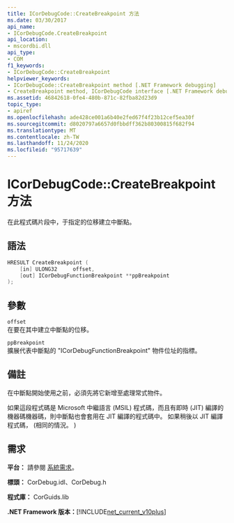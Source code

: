 ```yaml
---
title: ICorDebugCode::CreateBreakpoint 方法
ms.date: 03/30/2017
api_name:
- ICorDebugCode.CreateBreakpoint
api_location:
- mscordbi.dll
api_type:
- COM
f1_keywords:
- ICorDebugCode::CreateBreakpoint
helpviewer_keywords:
- ICorDebugCode::CreateBreakpoint method [.NET Framework debugging]
- CreateBreakpoint method, ICorDebugCode interface [.NET Framework debugging]
ms.assetid: 46842618-0fe4-480b-871c-82fba82d23d9
topic_type:
- apiref
ms.openlocfilehash: ade428ce001a6b40e2fed67f4f23b12cef5ea30f
ms.sourcegitcommit: d8020797a6657d0fbbdff362b80300815f682f94
ms.translationtype: MT
ms.contentlocale: zh-TW
ms.lasthandoff: 11/24/2020
ms.locfileid: "95717639"
---
```

# <a name="icordebugcodecreatebreakpoint-method"></a>ICorDebugCode::CreateBreakpoint 方法

在此程式碼片段中，于指定的位移建立中斷點。  
  
## <a name="syntax"></a>語法  
  
```cpp  
HRESULT CreateBreakpoint (  
    [in] ULONG32     offset,  
    [out] ICorDebugFunctionBreakpoint **ppBreakpoint  
);  
```  
  
## <a name="parameters"></a>參數  

 `offset`  
 在要在其中建立中斷點的位移。  
  
 `ppBreakpoint`  
 擴展代表中斷點的 "ICorDebugFunctionBreakpoint" 物件位址的指標。  
  
## <a name="remarks"></a>備註  

 在中斷點開始使用之前，必須先將它新增至處理常式物件。  
  
 如果這段程式碼是 Microsoft 中繼語言 (MSIL) 程式碼，而且有即時 (JIT) 編譯的機器碼機器碼，則中斷點也會套用在 JIT 編譯的程式碼中。 如果稍後以 JIT 編譯程式碼， (相同的情況。 )   
  
## <a name="requirements"></a>需求  

 **平台：** 請參閱 [系統需求](../../get-started/system-requirements.md)。  
  
 **標頭：** CorDebug.idl、CorDebug.h  
  
 **程式庫：** CorGuids.lib  
  
 **.NET Framework 版本：**[!INCLUDE[net_current_v10plus](../../../../includes/net-current-v10plus-md.md)]
